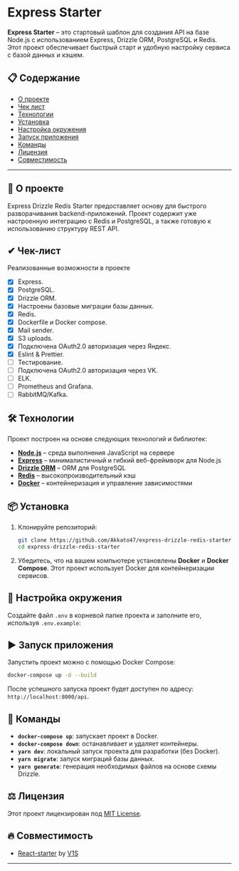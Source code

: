 # Express Starter

**Express Starter** – это стартовый шаблон для создания API на базе Node.js с использованием Express, Drizzle ORM, PostgreSQL и Redis. Этот проект обеспечивает быстрый старт и удобную настройку сервиса с базой данных и кэшем.

## 📋 Содержание

- [О проекте](#-о-проекте)
- [Чек лист](#-чек-лист)
- [Технологии](#-технологии)
- [Установка](#-установка)
- [Настройка окружения](#-настройка-окружения)
- [Запуск приложения](#️-запуск-приложения)
- [Команды](#-команды)
- [Лицензия](#-лицензия)
- [Совместимость](#-cовместимость)

---

## 🚀 О проекте

Express Drizzle Redis Starter предоставляет основу для быстрого разворачивания backend-приложений. Проект содержит уже настроенную интеграцию с Redis и PostgreSQL, а также готовую к использованию структуру REST API.

## ✔ Чек-лист

Реализованные возможности в проекте

- [x] Express.
- [x] PostgreSQL.
- [x] Drizzle ORM.
- [x] Настроены базовые миграции базы данных.
- [x] Redis.
- [x] Dockerfile и Docker compose.
- [x] Mail sender.
- [x] S3 uploads.
- [x] Подключена OAuth2.0 авторизация через Яндекс.
- [x] Eslint & Prettier.
- [ ] Тестирование.
- [ ] Подключена OAuth2.0 авторизация через VK.
- [ ] ELK.
- [ ] Prometheus and Grafana.
- [ ] RabbitMQ/Kafka.

## 🛠 Технологии

Проект построен на основе следующих технологий и библиотек:

- **[Node.js](https://nodejs.org/)** – среда выполнения JavaScript на сервере
- **[Express](https://expressjs.com/)** – минималистичный и гибкий веб-фреймворк для Node.js
- **[Drizzle ORM](https://orm.drizzle.team/)** – ORM для PostgreSQL
- **[Redis](https://redis.io/)** – высокопроизводительный кэш
- **[Docker](https://www.docker.com/)** – контейнеризация и управление зависимостями

## 📦 Установка

1. Клонируйте репозиторий:

   ```bash
   git clone https://github.com/Akkato47/express-drizzle-redis-starter.git
   cd express-drizzle-redis-starter
   ```

2. Убедитесь, что на вашем компьютере установлены **Docker** и **Docker Compose**. Этот проект использует Docker для контейнеризации сервисов.

## 🔧 Настройка окружения

Создайте файл `.env` в корневой папке проекта и заполните его, используя `.env.example`:

## ▶️ Запуск приложения

Запустить проект можно с помощью Docker Compose:

```bash
docker-compose up -d --build
```

После успешного запуска проект будет доступен по адресу: `http://localhost:8000/api`.

## 📜 Команды

- **`docker-compose up`**: запускает проект в Docker.
- **`docker-compose down`**: останавливает и удаляет контейнеры.
- **`yarn dev`**: локальный запуск проекта для разработки (без Docker).
- **`yarn migrate`**: запуск миграций базы данных.
- **`yarn generate`**: генерация необходимых файлов на основе схемы Drizzle.

## ⚖️ Лицензия

Этот проект лицензирован под [MIT License](LICENSE).

## 🔥 Совместимость

- [React-starter](https://github.com/SergeyV1S/react-starter) by [V1S](https://github.com/SergeyV1S)

---
